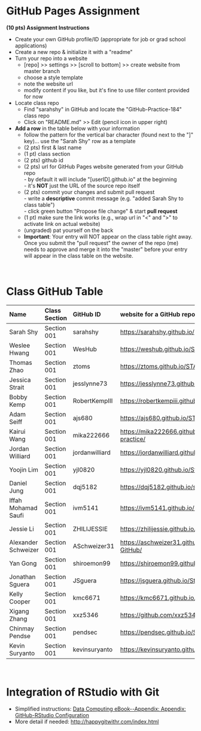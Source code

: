
# GitHub Pages Assignment

**(10 pts) Assignment Instructions**

- Create your own GitHub profile/ID (appropriate for job or grad school applications)  
- Create a new repo & initialize it with a "readme"   
- Turn your repo into a website  
    - [repo] >> settings >> [scroll to bottom] >> create website from master branch  
    - choose a style template 
    - note the website url  
    - modify content if you like, but it's fine to use filler content provided for now  
- Locate class repo
    - Find "sarahshy" in GitHub and locate the "GitHub-Practice-184" class repo
    - Click on "README.md" >> Edit (pencil icon in upper right)
- **Add a row** in the table below with your information 
    - follow the pattern for the vertical bar character (found next to the "]" key)... use the "Sarah Shy" row as a template
    - (2 pts) first & last name  
    - (1 pt)  class section
    - (2 pts) github id  
    - (2 pts) url for GitHub Pages website generated from your GitHub repo  
            - by default it will include "[userID].github.io" at the beginning  
            - it's **NOT** just the URL of the source repo itself  
    - (2 pts) commit your changes and submit pull request   
            - write a **descriptive** commit message (e.g. "added Sarah Shy to class table")  
            - click green button "Propose file change" & start **pull request**
    - (1 pt) make sure the link works (e.g., wrap url in "<" and ">" to activate link on actual website)  
    - (ungraded) pat yourself on the back
    - **Important**: Your entry will NOT appear on the class table right away.  Once you submit the "pull request" the owner of the repo (me) needs to approve and merge it into the "master" before your entry will appear in the class table on the website. 

<br>

# Class GitHub Table 

| Name              | Class Section     | GitHub ID            | website for a GitHub repo         |  
|:------------------|:------------------|:---------------------|:----------------------------------|  
| Sarah Shy         | Section 001       | sarahshy            | <https://sarahshy.github.io/>     | 
| Weslee Hwang      | Section 001       | WesHub              | <https://weshub.github.io/Stat184/>|
| Thomas Zhao       | Section 001       | ztoms               | <https://ztoms.github.io/STAT184_Repo/>     |
| Jessica Strait    | Section 001       | jesslynne73         | <https://jesslynne73.github.io/STAT-184/> |
| Bobby Kemp        | Section 001       | RobertKempIII       | <https://robertkempiii.github.io/GithubPractice1/> |
| Adam Seiff        | Section 001       | ajs680              | <https://ajs680.github.io/STAT_184/> |
| Kairui Wang       | Section 001       | mika222666          | <https://mika222666.github.io/Stat-184-practice/> |
| Jordan Williard   | Section 001       | jordanwilliard      | <https://jordanwilliard.github.io/stat184/> |
| Yoojin Lim        | Section 001       | yjl0820             | <https://yjl0820.github.io/Stat184/> |
| Daniel Jung       | Section 001       | dqj5182             | <https://dqj5182.github.io/stat184/>     | 
| Iffah Mohamad Saufi | Section 001     | ivm5141             | <https://ivm5141.github.io/Saufi-github-demo/> |
| Jessie Li         | Section 001       | ZHILIJESSIE         |  <https://zhilijessie.github.io/Githubpractice/> | 
| Alexander Schweizer| Section 001      | ASchweizer31        |  https://aschweizer31.github.io/Schweizer-GitHub/|
| Yan Gong          | Section 001       | shiroemon99         | <https://shiroemon99.github.io/STAT_184/> |
| Jonathan Sguera   | Section 001       | JSguera             | <https://jsguera.github.io/Stat-184/>
| Kelly Cooper      |Section 001        | kmc6671             | <https://kmc6671.github.io/ReadMe/> |
| Xigang Zhang      | Section 001       | xxz5346             | <https://github.com/xxz5346/Xigang-Zhang.git>|
| Chinmay Pendse    | Section 001       | pendsec             | https://pendsec.github.io/Stat184-1/ |
| Kevin Suryanto    | Section 001       | kevinsuryanto       | <https://kevinsuryanto.github.io/stat184/> |

<br>

# Integration of RStudio with Git

- Simplified instructions: [Data Computing eBook--Appendix: Appendix: GitHub-RStudio Configuration](https://dtkaplan.github.io/DataComputingEbook/appendix-github-rstudio-configuration.html#appendix-github-rstudio-configuration)  
- More detail if needed: <http://happygitwithr.com/index.html>


